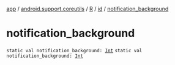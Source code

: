 [app](../../../index.md) / [android.support.coreutils](../../index.md) / [R](../index.md) / [id](index.md) / [notification_background](./notification_background.md)

# notification_background

`static val notification_background: `[`Int`](https://kotlinlang.org/api/latest/jvm/stdlib/kotlin/-int/index.html)
`static val notification_background: `[`Int`](https://kotlinlang.org/api/latest/jvm/stdlib/kotlin/-int/index.html)